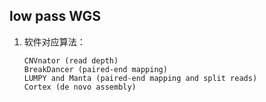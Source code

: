 ## low pass WGS

1.  软件对应算法：
    
        CNVnator (read depth)
        BreakDancer (paired-end mapping)
        LUMPY and Manta (paired-end mapping and split reads)
        Cortex (de novo assembly)